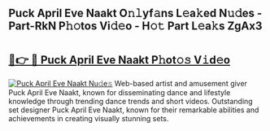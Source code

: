 ## Puck April Eve Naakt O𝚗𝚕yf𝚊ns L𝚎a𝚔ed N𝚞𝚍es - Part-RkN P𝚑𝚘tos Vi𝚍𝚎o - H𝚘𝚝 Part L𝚎a𝚔s ZgAx3

# <h2><a href="http://kf8741.oniu.top/?m=Puck+April+Eve+Naakt">🔗👉 🔴 Puck April Eve Naakt P𝚑ot𝚘𝚜 V𝚒d𝚎o</a></h2>

[![Puck April Eve Naakt Nu𝚍e𝚜](https://i.imgur.com/0qMVB7G.gif)](http://kf8741.oniu.top/?m=Puck+April+Eve+Naakt)
Web-based artist and amusement giver Puck April Eve Naakt, known for disseminating dance and lifestyle knowledge through trending dance trends and short videos. Outstanding set designer Puck April Eve Naakt, known for their remarkable abilities and achievements in creating visually stunning sets.  
